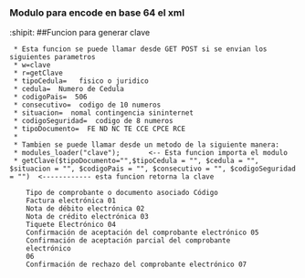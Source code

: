 ### Modulo para encode en base 64 el xml
:shipit:
##Funcion para generar clave

     * Esta funcion se puede llamar desde GET POST si se envian los siguientes parametros
     * w=clave
     * r=getClave
     * tipoCedula=   fisico o juridico
     * cedula=  Numero de Cedula
     * codigoPais=  506
     * consecutivo=  codigo de 10 numeros
     * situacion=  nomal contingencia sininternet
     * codigoSeguridad=  codigo de 8 numeros
     * tipoDocumento=  FE ND NC TE CCE CPCE RCE
     *          
     * Tambien se puede llamar desde un metodo de la siguiente manera:
     * modules_loader("clave");       <-- Esta funcion importa el modulo
     * getClave($tipoDocumento="",$tipoCedula = "", $cedula = "", $situacion = "", $codigoPais = "", $consecutivo = "", $codigoSeguridad = "")  <------------ esta funcion retorna la clave

        Tipo de comprobante o documento asociado Código
        Factura electrónica 01
        Nota de débito electrónica 02
        Nota de crédito electrónica 03
        Tiquete Electrónico 04
        Confirmación de aceptación del comprobante electrónico 05
        Confirmación de aceptación parcial del comprobante
        electrónico
        06
        Confirmación de rechazo del comprobante electrónico 07



